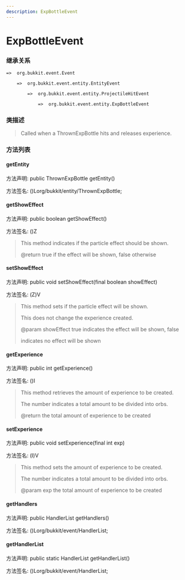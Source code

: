 ```yaml
---
description: ExpBottleEvent
---
```


# ExpBottleEvent

### 继承关系

    =>  org.bukkit.event.Event

        =>  org.bukkit.event.entity.EntityEvent

            =>  org.bukkit.event.entity.ProjectileHitEvent

                =>  org.bukkit.event.entity.ExpBottleEvent

### 类描述

> Called when a ThrownExpBottle hits and releases experience.

### 方法列表

#### getEntity

方法声明: public ThrownExpBottle getEntity()

方法签名: ()Lorg/bukkit/entity/ThrownExpBottle;

#### getShowEffect

方法声明: public boolean getShowEffect()

方法签名: ()Z

> This method indicates if the particle effect should be shown.
>
> @return true if the effect will be shown, false otherwise

#### setShowEffect

方法声明: public void setShowEffect(final boolean showEffect)

方法签名: (Z)V

> This method sets if the particle effect will be shown.
>
> <p>
>
> This does not change the experience created.
>
> @param showEffect true indicates the effect will be shown, false
>
> indicates no effect will be shown

#### getExperience

方法声明: public int getExperience()

方法签名: ()I

> This method retrieves the amount of experience to be created.
>
> <p>
>
> The number indicates a total amount to be divided into orbs.
>
> @return the total amount of experience to be created

#### setExperience

方法声明: public void setExperience(final int exp)

方法签名: (I)V

> This method sets the amount of experience to be created.
>
> <p>
>
> The number indicates a total amount to be divided into orbs.
>
> @param exp the total amount of experience to be created

#### getHandlers

方法声明: public HandlerList getHandlers()

方法签名: ()Lorg/bukkit/event/HandlerList;

#### getHandlerList

方法声明: public static HandlerList getHandlerList()

方法签名: ()Lorg/bukkit/event/HandlerList;